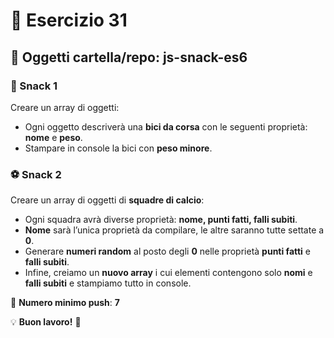 # 🚀 Esercizio 31

## 📂 Oggetti cartella/repo: **js-snack-es6**

### 🍕 Snack 1
Creare un array di oggetti:
- Ogni oggetto descriverà una **bici da corsa** con le seguenti proprietà: **nome** e **peso**.
- Stampare in console la bici con **peso minore**.

### ⚽ Snack 2
Creare un array di oggetti di **squadre di calcio**:
- Ogni squadra avrà diverse proprietà: **nome, punti fatti, falli subiti**.
- **Nome** sarà l’unica proprietà da compilare, le altre saranno tutte settate a **0**.
- Generare **numeri random** al posto degli **0** nelle proprietà **punti fatti** e **falli subiti**.
- Infine, creiamo un **nuovo array** i cui elementi contengono solo **nomi** e **falli subiti** e stampiamo tutto in console.

📌 **Numero minimo push**: **7**

💡 **Buon lavoro!** 🎉